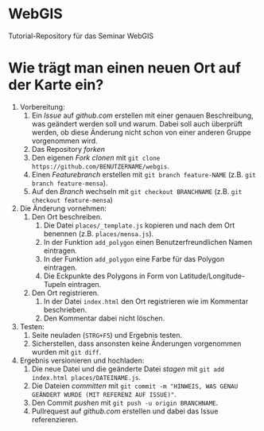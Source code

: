 # WebGIS

Tutorial-Repository für das Seminar WebGIS


# Wie trägt man einen neuen Ort auf der Karte ein?

1. Vorbereitung:
    1. Ein *Issue* auf *github.com* erstellen mit einer genauen Beschreibung, was geändert werden soll und warum.
        Dabei soll auch überprüft werden, ob diese Änderung nicht schon von einer anderen Gruppe vorgenommen wird.
    2. Das Repository *forken*
    3. Den eigenen *Fork* *clonen* mit `git clone https://github.com/BENUTZERNAME/webgis`.
    4. Einen *Featurebranch* erstellen mit `git branch feature-NAME` (z.B. `git branch feature-mensa`).
    5. Auf den *Branch* wechseln mit `git checkout BRANCHNAME` (z.B. `git checkout feature-mensa`)
2. Die Änderung vornehmen:
    1. Den Ort beschreiben.
        1. Die Datei `places/_template.js` kopieren und nach dem Ort benennen (z.B. `places/mensa.js`).
        2. In der Funktion `add_polygon` einen Benutzerfreundlichen Namen eintragen.
        3. In der Funktion `add_polygon` eine Farbe für das Polygon eintragen.
        4. Die Eckpunkte des Polygons in Form von Latitude/Longitude-Tupeln eintragen.
    2. Den Ort registrieren.
        1. In der Datei `index.html` den Ort registrieren wie im Kommentar beschrieben.
        2. Den Kommentar dabei nicht löschen.
3. Testen:
    1. Seite neuladen (`STRG+F5`) und Ergebnis testen.
    2. Sicherstellen, dass ansonsten keine Änderungen vorgenommen wurden mit `git diff`.
4. Ergebnis versionieren und hochladen:
    1. Die neue Datei und die geänderte Datei *stagen* mit `git add index.html places/DATEINAME.js`.
    2. Die Dateien *committen* mit `git commit -m "HINWEIS, WAS GENAU GEÄNDERT WURDE (MIT REFERENZ AUF ISSUE)"`.
    3. Den Commit *pushen* mit `git push -u origin BRANCHNAME`.
    4. Pullrequest auf *github.com* erstellen und dabei das Issue referenzieren.

